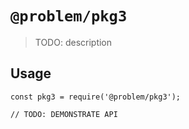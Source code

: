 # `@problem/pkg3`

> TODO: description

## Usage

```
const pkg3 = require('@problem/pkg3');

// TODO: DEMONSTRATE API
```
